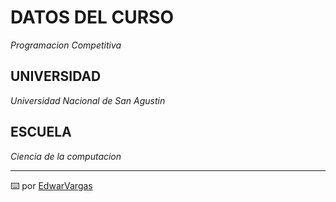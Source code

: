 # DATOS DEL CURSO

_Programacion Competitiva_

## UNIVERSIDAD

_Universidad Nacional de San Agustin_

## ESCUELA

_Ciencia de la computacion_


---
⌨️ por [EdwarVargas](https://github.com/evargashe)

